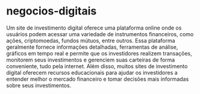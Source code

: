# negocios-digitais
 Um site de investimento digital oferece uma plataforma online onde os usuários podem acessar uma variedade de instrumentos financeiros, como ações, criptomoedas, fundos mútuos, entre outros. Essa plataforma geralmente fornece informações detalhadas, ferramentas de análise, gráficos em tempo real e permite que os investidores realizem transações, monitorem seus investimentos e gerenciem suas carteiras de forma conveniente, tudo pela internet. Além disso, muitos sites de investimento digital oferecem recursos educacionais para ajudar os investidores a entender melhor o mercado financeiro e tomar decisões mais informadas sobre seus investimentos.

